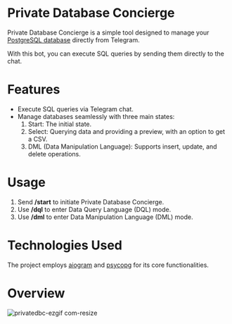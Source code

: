# Private Database Concierge

Private Database Concierge is a simple tool designed to manage your [PostgreSQL database](https://www.postgresql.org)
directly from Telegram.

With this bot, you can execute SQL queries by sending them directly to the chat.

# Features

* Execute SQL queries via Telegram chat.
* Manage databases seamlessly with three main states:
    1. Start: The initial state.
    2. Select: Querying data and providing a preview, with an option to get a CSV.
    3. DML (Data Manipulation Language): Supports insert, update, and delete operations.

# Usage

1. Send <b>/start</b> to initiate Private Database Concierge.
2. Use <b>/dql</b> to enter Data Query Language (DQL) mode.
3. Use <b>/dml</b> to enter Data Manipulation Language (DML) mode.

# Technologies Used

The project employs [aiogram](https://github.com/aiogram/aiogram) and [psycopg](https://github.com/psycopg/psycopg) for
its core functionalities.

# Overview

![privatedbc-ezgif com-resize](https://github.com/GeorgeVictorov/PrivateDatabaseConcierge/assets/120365126/1de90ba8-6a17-48d5-83c5-693085244dfe)
